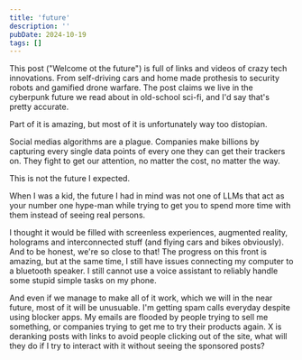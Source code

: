 ```yaml
---
title: 'future'
description: ''
pubDate: 2024-10-19
tags: []
---
```



This post ("Welcome ot the future") is full of links and videos of crazy tech innovations. From self-driving cars and home made prothesis  to security robots and gamified drone warfare. The post claims we live in the cyberpunk future we read about in old-school sci-fi, and I'd say that's pretty accurate. 

Part of it is amazing, but most of it is unfortunately way too distopian.

Social medias algorithms are a plague. Companies make billions by capturing every single data points of every one they can get their trackers on. They fight to get our attention, no matter the cost, no matter the way.

This is not the future I expected.

When I was a kid, the future I had in mind was not one of LLMs that act as your number one hype-man while trying to get you to spend more time with them instead of seeing real persons. 

I thought it would be filled with screenless experiences, augmented reality, holograms and interconnected stuff (and flying cars and bikes obviously). And to be honest, we're so close to that! The progress on this front is amazing, but at the same time, I still have issues connecting my computer to a bluetooth speaker. I still cannot use a voice assistant to reliably handle some stupid simple tasks on my phone.

And even if we manage to make all of it work, which we will in the near future, most of it will be unusuable. I'm getting spam calls everyday despite using blocker apps. My emails are flooded by people trying to sell me something, or companies trying to get me to try their products again. 
X is deranking posts with links to avoid people clicking out of the site, what will they do if I try to interact with it without seeing the sponsored posts?
